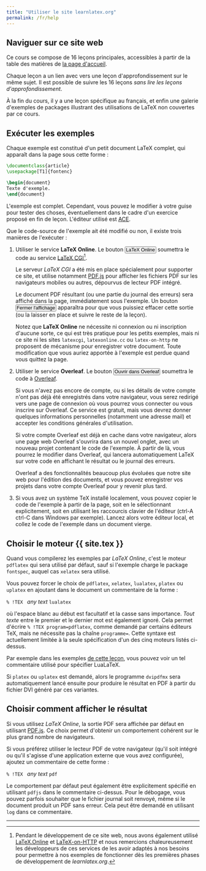 ```yaml
---
title: "Utiliser le site learnlatex.org"
permalink: /fr/help
---
```


## Naviguer sur ce site web

Ce cours se compose de 16 leçons principales, accessibles à partir de la table
des matières de [la page d'accueil](/).

Chaque leçon a un lien avec vers une leçon d'approfondissement sur le même
sujet. Il est possible de suivre les 16 leçons _sans lire les leçons
d'approfondissement_.

À la fin du cours, il y a une leçon spécifique au français, et enfin une
galerie d'exemples de packages illustrant des utilisations de LaTeX
non couvertes par ce cours.


## Exécuter les exemples

Chaque exemple est constitué d'un petit document LaTeX complet, qui apparaît
dans la page sous cette forme :

```latex
\documentclass{article}
\usepackage[T1]{fontenc}

\begin{document}
Texte d'exemple.
\end{document}
```

L'exemple est complet. Cependant, vous pouvez le modifier à votre guise pour
tester des choses, éventuellement dans le cadre d'un exercice proposé en fin de
leçon. L'éditeur utilisé est [ACE](https://ace.c9.io/).

Que le code-source de l'exemple ait été modifié ou non, il existe trois manières
de l'exécuter :

1. Utiliser le service **LaTeX Online**. Le bouton
   <button style="padding:0 1px;font-size:90%">LaTeX Online</button>
   soumettra le code au service [LaTeX CGI](https://latexcgi.xyz/)[^1].

   Le serveur _LaTeX CGI_ a été mis en place spécialement pour supporter ce
   site, et utilise notamment [PDF.js](https://mozilla.github.io/pdf.js/) pour
   afficher les fichiers PDF sur les navigateurs mobiles ou autres, dépourvus de
   lecteur PDF intégré.

   Le document PDF résultant (ou une partie du journal des erreurs)
   sera affiché dans la page, immédiatement sous l'exemple. Un bouton
   <button style="padding:0 1px;font-size:90%">Fermer l'affichage</button>
   apparaîtra pour que vous puissiez effacer cette sortie (ou la laisser
   en place et suivre le reste de la leçon).

   Notez que **LaTeX Online** ne nécessite ni connexion ou ni inscription
   d'aucune sorte, ce qui est très pratique pour les petits exemples, mais
   ni ce site ni les sites `latexcgi`, `latexonline.cc` ou `latex-on-http`
   ne proposent de mécanisme pour enregistrer votre document. Toute modification
   que vous auriez apportée à l'exemple est perdue quand vous quittez la page.


2. Utiliser le service **Overleaf**. Le bouton
   <button style="padding:0 1px;font-size:90%">Ouvrir dans Overleaf</button>
   soumettra le code à [Overleaf](https://www.overleaf.com/about).

   Si vous n'avez pas encore de compte, ou si les détails de votre compte n'ont
   pas déjà été enregistrés dans votre navigateur, vous serez redirigé vers une
   page de connexion où vous pourrez vous connecter ou vous inscrire sur
   Overleaf. Ce service est gratuit, mais vous devrez donner quelques
   informations personnelles (notamment une adresse mail) et accepter les
   conditions générales d'utilisation.

   Si votre compte Overleaf est déjà en cache dans votre navigateur, alors une
   page web Overleaf s'ouvrira dans un nouvel onglet, avec un nouveau projet
   contenant le code de l'exemple. À partir de là, vous pourrez le modifier dans
   Overleaf, qui lancera automatiquement LaTeX sur votre code en affichant le
   résultat ou le journal des erreurs.

   Overleaf a des fonctionnalités beaucoup plus évoluées que notre site web
   pour l'édition des documents, et vous pouvez enregistrer vos projets dans
   votre compte Overleaf pour y revenir plus tard.


3. Si vous avez un système TeX installé localement, vous pouvez copier le code
   de l'exemple à partir de la page, soit en le sélectionnant explicitement,
   soit en utilisant les raccourcis clavier de l'éditeur (ctrl-A ctrl-C dans
   Windows par exemple). Lancez alors votre éditeur local, et collez le code
   de l'exemple dans un document vierge.


## Choisir le moteur {{ site.tex }}

Quand vous compilerez les exemples par _LaTeX Online_, c'est le moteur `pdflatex`
qui sera utilisé par défaut, sauf si l'exemple charge le package `fontspec`,
auquel cas `xelatex` sera utilisé.

Vous pouvez forcer le choix de `pdflatex`, `xelatex`, `lualatex`, `platex` ou
`uplatex` en ajoutant dans le document un commentaire de la forme :

`% !TEX ` _any text_ `lualatex`

où l'espace blanc au début est facultatif et la casse sans importance.
_Tout texte_ entre le premier et le dernier mot est également ignoré. Cela
permet d'écrire `% !TEX program=pdflatex`, comme demandé par certains éditeurs
TeX, mais ne nécessite pas la chaîne `programme=`. Cette syntaxe est
actuellement limitée à la seule spécification d'un des cinq moteurs listés
ci-dessus.

Par exemple dans les exemples [de cette leçon](more-14), vous pouvez voir un tel
commentaire utilisé pour spécifier LuaLaTeX.

Si `platex` ou `uplatex` est demandé, alors le programme `dvipdfmx` sera
automatiquement lancé ensuite pour produire le résultat en PDF à partir
du fichier DVI généré par ces variantes.


## Choisir comment afficher le résultat

Si vous utilisez _LaTeX Online_, la sortie PDF sera affichée par défaut en
utilisant [PDF.js](https://mozilla.github.io/pdf.js/). Ce choix permet d'obtenir
un comportement cohérent sur le plus grand nombre de navigateurs.

Si vous préférez utiliser le lecteur PDF de votre navigateur (qu'il soit intégré
ou qu'il s'agisse d'une application externe que vous avez configurée), ajoutez
un commentaire de cette forme :

`% !TEX ` _any text_ `pdf`

Le comportement par défaut peut également être explicitement spécifié en
utilisant `pdfjs` dans le commentaire ci-dessus. Pour le débogage, vous pouvez
parfois souhaiter que le fichier journal soit renvoyé, même si le document
produit un PDF sans erreur. Cela peut être demandé en utilisant `log` dans ce
commentaire.

---

[^1]: Pendant le développement de ce site web, nous avons également utilisé
      [LaTeX.Online](https://latexonline.cc/) et
      [LaTeX-on-HTTP](https://github.com/YtoTech/latex-on-http) et nous
      remercions chaleureusement les développeurs de ces services de les avoir
      adaptés à nos besoins pour permettre à nos exemples de fonctionner dès
      les premières phases de développement de _learnlatex.org_.
